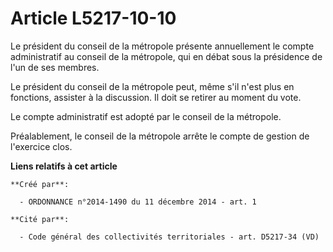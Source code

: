 # Article L5217-10-10

Le président du conseil de la métropole présente annuellement le compte administratif au conseil de la métropole, qui en
débat sous la présidence de l'un de ses membres. 

Le président du conseil de la métropole peut, même s'il n'est plus en fonctions, assister à la discussion. Il doit se retirer
au moment du vote. 

Le compte administratif est adopté par le conseil de la métropole. 

Préalablement, le conseil de la métropole arrête le compte de gestion de l'exercice clos.

**Liens relatifs à cet article**

	**Créé par**:

	  - ORDONNANCE n°2014-1490 du 11 décembre 2014 - art. 1

	**Cité par**:

	  - Code général des collectivités territoriales - art. D5217-34 (VD)
